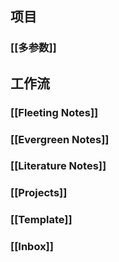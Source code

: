 ## 项目
### [[多参数]]
## 工作流
### [[Fleeting Notes]]
### [[Evergreen Notes]]
### [[Literature Notes]]
### [[Projects]]
### [[Template]]
### [[Inbox]]